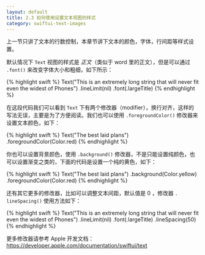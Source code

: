 ```yaml
---
layout: default
title: 2.3 如何使用设置文本视图的样式
category: swiftui-text-images
---
```


上一节只讲了文本的行数控制，本章节讲下文本的颜色，字体，行间距等样式设置。

默认情况下 `Text` 视图的样式是 *正文*（类似于 word 里的正文），但是可以通过 `.font()` 来改变字体大小和粗细，如下所示：

{% highlight swift %}
Text("This is an extremely long string that will never fit even the widest of Phones")
    .lineLimit(nil)
    .font(.largeTitle)
{% endhighlight %}

在这段代码我们可以看到 `Text` 下有两个修改器（modifier），换行对齐，这样的写法无误，主要是为了方便阅读。我们也可以使用 `.foregroundColor()` 修改器来设置文本颜色，如下：

{% highlight swift %}
Text("The best laid plans")
    .foregroundColor(Color.red)
{% endhighlight %}

你也可以设置背景颜色，使用  `.background()` 修改器，不是只能设置纯颜色，也可以设置渐变之类的，下面的代码是设置一个纯的黄色，如下：

{% highlight swift %}
Text("The best laid plans")
    .background(Color.yellow)
    .foregroundColor(Color.red)
{% endhighlight %}

还有其它更多的修改器，比如可以调整文本间距，默认值是 0 ，修改器 `. lineSpacing()` 使用方法如下：

{% highlight swift %}
Text("This is an extremely long string that will never fit even the widest of Phones")
    .lineLimit(nil)
    .font(.largeTitle)
    .lineSpacing(50)
{% endhighlight %}


更多修改器请参考 Apple 开发文档：<a href="https://developer.apple.com/documentation/swiftui/text" target="_blank">https://developer.apple.com/documentation/swiftui/text</a>
